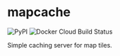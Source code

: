 # mapcache

![PyPI](https://img.shields.io/pypi/v/mapcache)
![Docker Cloud Build Status](https://img.shields.io/docker/cloud/build/luphord/mapcache)

Simple caching server for map tiles.
